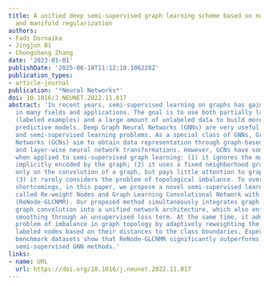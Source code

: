 ```yaml
---
title: A unified deep semi-supervised graph learning scheme based on nodes re-weighting
  and manifold regularization
authors:
- Fadi Dornaika
- Jingjun Bi
- Chongsheng Zhang
date: '2023-01-01'
publishDate: '2025-06-18T11:12:18.106228Z'
publication_types:
- article-journal
publication: '*Neural Networks*'
doi: 10.1016/J.NEUNET.2022.11.017
abstract: 'In recent years, semi-supervised learning on graphs has gained importance
  in many fields and applications. The goal is to use both partially labeled data
  (labeled examples) and a large amount of unlabeled data to build more effective
  predictive models. Deep Graph Neural Networks (GNNs) are very useful in both unsupervised
  and semi-supervised learning problems. As a special class of GNNs, Graph Convolutional
  Networks (GCNs) aim to obtain data representation through graph-based node smoothing
  and layer-wise neural network transformations. However, GCNs have some weaknesses
  when applied to semi-supervised graph learning: (1) it ignores the manifold structure
  implicitly encoded by the graph; (2) it uses a fixed neighborhood graph and focuses
  only on the convolution of a graph, but pays little attention to graph construction;
  (3) it rarely considers the problem of topological imbalance. To overcome the above
  shortcomings, in this paper, we propose a novel semi-supervised learning method
  called Re-weight Nodes and Graph Learning Convolutional Network with Manifold Regularization
  (ReNode-GLCNMR). Our proposed method simultaneously integrates graph learning and
  graph convolution into a unified network architecture, which also enforces label
  smoothing through an unsupervised loss term. At the same time, it addresses the
  problem of imbalance in graph topology by adaptively reweighting the influence of
  labeled nodes based on their distances to the class boundaries. Experiments on 8
  benchmark datasets show that ReNode-GLCNMR significantly outperforms the state-of-the-art
  semi-supervised GNN methods.'
links:
- name: URL
  url: https://doi.org/10.1016/j.neunet.2022.11.017
---
```

